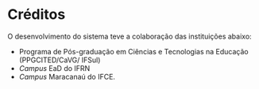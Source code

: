 # Créditos

O desenvolvimento do sistema teve a colaboração das instituições abaixo:

* Programa de Pós-graduação em Ciências e Tecnologias na Educação \(PPGCITED/CaVG/ IFSul\)
* _Campus_ EaD do IFRN
* _Campus_ Maracanaú do IFCE.

